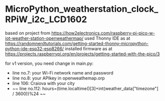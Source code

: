 # MicroPython_weatherstation_clock_RPiW_i2c_LCD1602
based on project from https://how2electronics.com/raspberry-pi-pico-w-iot-weather-station-openweathermap/
used Thonny IDE as at https://randomnerdtutorials.com/getting-started-thonny-micropython-python-ide-esp32-esp8266/
installed firmware as at https://projects.raspberrypi.org/en/projects/getting-started-with-the-pico/3

for v1 version, you need change in main.py:
- line no.7: your Wi-Fi network name and password
- line no.8: your APIkey in openweathemap.orp 
- line 106: Craiova with your city
- ~~ line no.112:  hours=(time.localtime()[3]+int(weather_data["timezone"] / 3600))%24 ~~
